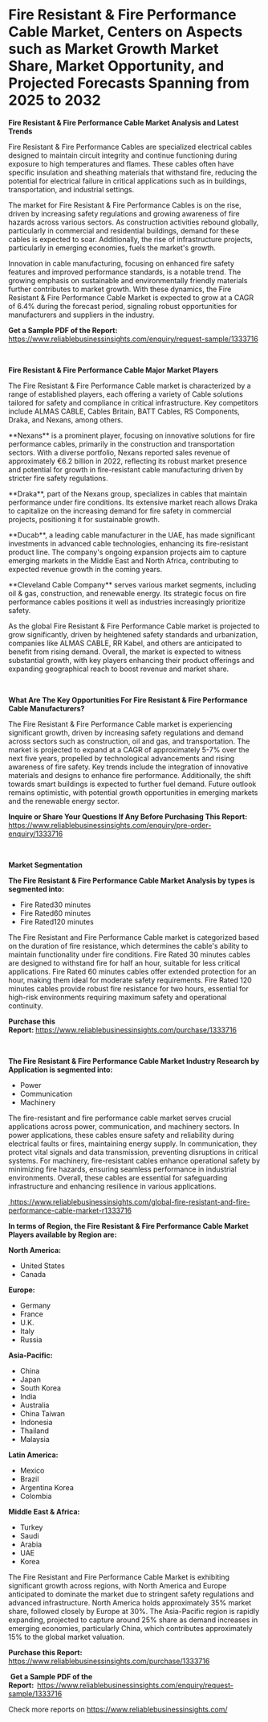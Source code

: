 <p><h1>Fire Resistant & Fire Performance Cable Market, Centers on Aspects such as Market Growth Market Share, Market Opportunity, and Projected Forecasts Spanning from 2025 to 2032</h1></p><p><strong>Fire Resistant & Fire Performance Cable Market Analysis and Latest Trends</strong></p>
<p><p>Fire Resistant & Fire Performance Cables are specialized electrical cables designed to maintain circuit integrity and continue functioning during exposure to high temperatures and flames. These cables often have specific insulation and sheathing materials that withstand fire, reducing the potential for electrical failure in critical applications such as in buildings, transportation, and industrial settings.</p><p>The market for Fire Resistant & Fire Performance Cables is on the rise, driven by increasing safety regulations and growing awareness of fire hazards across various sectors. As construction activities rebound globally, particularly in commercial and residential buildings, demand for these cables is expected to soar. Additionally, the rise of infrastructure projects, particularly in emerging economies, fuels the market's growth.</p><p>Innovation in cable manufacturing, focusing on enhanced fire safety features and improved performance standards, is a notable trend. The growing emphasis on sustainable and environmentally friendly materials further contributes to market growth. With these dynamics, the Fire Resistant & Fire Performance Cable Market is expected to grow at a CAGR of 6.4% during the forecast period, signaling robust opportunities for manufacturers and suppliers in the industry.</p></p>
<p><strong>Get a Sample PDF of the Report:&nbsp;</strong> <a href="https://www.reliablebusinessinsights.com/enquiry/request-sample/1333716?utm_campaign=2242&utm_medium=2&utm_source=Github&utm_content=ia&utm_term=24032025&utm_id=fire-resistant-fire-performance-cable">https://www.reliablebusinessinsights.com/enquiry/request-sample/1333716</a></p>
<p>&nbsp;</p>
<p><strong>Fire Resistant & Fire Performance Cable Major Market Players</strong></p>
<p><p>The Fire Resistant & Fire Performance Cable market is characterized by a range of established players, each offering a variety of Cable solutions tailored for safety and compliance in critical infrastructure. Key competitors include ALMAS CABLE, Cables Britain, BATT Cables, RS Components, Draka, and Nexans, among others.</p><p>**Nexans** is a prominent player, focusing on innovative solutions for fire performance cables, primarily in the construction and transportation sectors. With a diverse portfolio, Nexans reported sales revenue of approximately €6.2 billion in 2022, reflecting its robust market presence and potential for growth in fire-resistant cable manufacturing driven by stricter fire safety regulations.</p><p>**Draka**, part of the Nexans group, specializes in cables that maintain performance under fire conditions. Its extensive market reach allows Draka to capitalize on the increasing demand for fire safety in commercial projects, positioning it for sustainable growth.</p><p>**Ducab**, a leading cable manufacturer in the UAE, has made significant investments in advanced cable technologies, enhancing its fire-resistant product line. The company's ongoing expansion projects aim to capture emerging markets in the Middle East and North Africa, contributing to expected revenue growth in the coming years.</p><p>**Cleveland Cable Company** serves various market segments, including oil & gas, construction, and renewable energy. Its strategic focus on fire performance cables positions it well as industries increasingly prioritize safety.</p><p>As the global Fire Resistant & Fire Performance Cable market is projected to grow significantly, driven by heightened safety standards and urbanization, companies like ALMAS CABLE, RR Kabel, and others are anticipated to benefit from rising demand. Overall, the market is expected to witness substantial growth, with key players enhancing their product offerings and expanding geographical reach to boost revenue and market share.</p></p>
<p>&nbsp;</p>
<p><strong>What Are The Key Opportunities For Fire Resistant & Fire Performance Cable Manufacturers?</strong></p>
<p><p>The Fire Resistant & Fire Performance Cable market is experiencing significant growth, driven by increasing safety regulations and demand across sectors such as construction, oil and gas, and transportation. The market is projected to expand at a CAGR of approximately 5-7% over the next five years, propelled by technological advancements and rising awareness of fire safety. Key trends include the integration of innovative materials and designs to enhance fire performance. Additionally, the shift towards smart buildings is expected to further fuel demand. Future outlook remains optimistic, with potential growth opportunities in emerging markets and the renewable energy sector.</p></p>
<p><strong>Inquire or Share Your Questions If Any Before Purchasing This Report:</strong> <a href="https://www.reliablebusinessinsights.com/enquiry/pre-order-enquiry/1333716?utm_campaign=2242&utm_medium=2&utm_source=Github&utm_content=ia&utm_term=24032025&utm_id=fire-resistant-fire-performance-cable">https://www.reliablebusinessinsights.com/enquiry/pre-order-enquiry/1333716</a></p>
<p>&nbsp;</p>
<p><strong>Market Segmentation</strong></p>
<p><strong>The Fire Resistant & Fire Performance Cable Market Analysis by types is segmented into:</strong></p>
<p><ul><li>Fire Rated30 minutes</li><li>Fire Rated60 minutes</li><li>Fire Rated120 minutes</li></ul></p>
<p><p>The Fire Resistant and Fire Performance Cable market is categorized based on the duration of fire resistance, which determines the cable's ability to maintain functionality under fire conditions. Fire Rated 30 minutes cables are designed to withstand fire for half an hour, suitable for less critical applications. Fire Rated 60 minutes cables offer extended protection for an hour, making them ideal for moderate safety requirements. Fire Rated 120 minutes cables provide robust fire resistance for two hours, essential for high-risk environments requiring maximum safety and operational continuity.</p></p>
<p><strong>Purchase this Report:&nbsp;</strong><a href="https://www.reliablebusinessinsights.com/purchase/1333716?utm_campaign=2242&utm_medium=2&utm_source=Github&utm_content=ia&utm_term=24032025&utm_id=fire-resistant-fire-performance-cable">https://www.reliablebusinessinsights.com/purchase/1333716</a></p>
<p>&nbsp;</p>
<p><strong>The Fire Resistant & Fire Performance Cable Market Industry Research by Application is segmented into:</strong></p>
<p><ul><li>Power</li><li>Communication</li><li>Machinery</li></ul></p>
<p><p>The fire-resistant and fire performance cable market serves crucial applications across power, communication, and machinery sectors. In power applications, these cables ensure safety and reliability during electrical faults or fires, maintaining energy supply. In communication, they protect vital signals and data transmission, preventing disruptions in critical systems. For machinery, fire-resistant cables enhance operational safety by minimizing fire hazards, ensuring seamless performance in industrial environments. Overall, these cables are essential for safeguarding infrastructure and enhancing resilience in various applications.</p></p>
<p><a href="https://www.reliablebusinessinsights.com/global-fire-resistant-and-fire-performance-cable-market-r1333716?utm_campaign=2242&utm_medium=2&utm_source=Github&utm_content=ia&utm_term=24032025&utm_id=fire-resistant-fire-performance-cable">&nbsp;https://www.reliablebusinessinsights.com/global-fire-resistant-and-fire-performance-cable-market-r1333716</a></p>
<p><strong>In terms of Region, the Fire Resistant & Fire Performance Cable Market Players available by Region are:</strong></p>
<p>
    <p> <strong> North America: </strong>
        <ul>
            <li>United States</li>
            <li>Canada</li>
        </ul>
        </p> 
    <p> <strong> Europe: </strong>
        <ul>
            <li>Germany</li>
            <li>France</li>
            <li>U.K.</li>
            <li>Italy</li>
            <li>Russia</li>
        </ul>
        </p> 
    <p> <strong> Asia-Pacific: </strong>
        <ul>
            <li>China</li>
            <li>Japan</li>
            <li>South Korea</li>
            <li>India</li>
            <li>Australia</li>
            <li>China Taiwan</li>
            <li>Indonesia</li>
            <li>Thailand</li>
            <li>Malaysia</li>
        </ul>
        </p> 
    <p> <strong> Latin America: </strong>
        <ul>
            <li>Mexico</li>
            <li>Brazil</li>
            <li>Argentina Korea</li>
            <li>Colombia</li>
        </ul>
        </p> 
    <p> <strong> Middle East & Africa: </strong>
        <ul>
            <li>Turkey</li>
            <li>Saudi</li>
            <li>Arabia</li>
            <li>UAE</li>
            <li>Korea</li>
        </ul>
    </p>
    </p>
<p><p>The Fire Resistant and Fire Performance Cable Market is exhibiting significant growth across regions, with North America and Europe anticipated to dominate the market due to stringent safety regulations and advanced infrastructure. North America holds approximately 35% market share, followed closely by Europe at 30%. The Asia-Pacific region is rapidly expanding, projected to capture around 25% share as demand increases in emerging economies, particularly China, which contributes approximately 15% to the global market valuation.</p></p>
<p><strong>Purchase this Report: </strong><a href="https://www.reliablebusinessinsights.com/purchase/1333716?utm_campaign=2242&utm_medium=2&utm_source=Github&utm_content=ia&utm_term=24032025&utm_id=fire-resistant-fire-performance-cable">https://www.reliablebusinessinsights.com/purchase/1333716</a></p>
<p>&nbsp;<strong>Get a Sample PDF of the Report:&nbsp;&nbsp;</strong><a href="https://www.reliablebusinessinsights.com/enquiry/request-sample/1333716?utm_campaign=2242&utm_medium=2&utm_source=Github&utm_content=ia&utm_term=24032025&utm_id=fire-resistant-fire-performance-cable">https://www.reliablebusinessinsights.com/enquiry/request-sample/1333716</a></p>
<p><strong></strong></p>
<p>Check more reports on <a href="https://www.reliablebusinessinsights.com/?utm_campaign=2242&utm_medium=2&utm_source=Github&utm_content=ia&utm_term=24032025&utm_id=fire-resistant-fire-performance-cable">https://www.reliablebusinessinsights.com/</a></p>